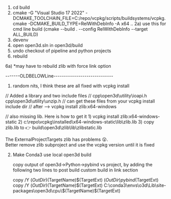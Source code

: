 1) cd build
2) cmake -G "Visual Studio 17 2022"  -DCMAKE_TOOLCHAIN_FILE=C:/repo/vcpkg/scripts/buildsystems/vcpkg.cmake -DCMAKE_BUILD_TYPE=RelWithDebInfo -A x64 ..
2a) use this for cmd line build (cmake --build . --config RelWithDebInfo --target ALL_BUILD)
3) devenv
4) open open3d.sln in open3d/build
5) undo checkout of pipeline and python projects
6) rebuild 

6a) *may have to rebuild zlib with force link option







-------OLDBELOWLine-----------------------------
1) random nits, I think these are all fixed with vcpkg install

// Added a library and two include files 
// cpp\open3d\utility\ioapi.h cpp\open3d\utility\unzip.h 
// can get these files from your vcpkg install include dir 
// after --> vcpkg install zlib:x64-windows 

// also missing lib.  Here is how to get it
	1) vcpkg install zlib:x64-windows-static
	2) c:\repo\vcpkg\installed\x64-windows-static\lib\zlib.lib
	3) copy  zlib.lib to  👉 build\open3d\zlib\lib\zlibstatic.lib

The ExternalProjectTargets zlib has problems 😮.  
Better remove zlib subproject and use the vcpkg version until it is fixed

2) Make Conda3 use local open3d build

	copy output of open3d->Python->pybind vs project, by adding the following two lines
	to post build custom build in link section
	
	copy /Y $(OutDir)$(TargetName)$(TargetExt) $(OutDir)pybind$(TargetExt) 
	copy /Y $(OutDir)$(TargetName)$(TargetExt) C:\conda3\envs\o3d\Lib\site-packages\open3d\cpu\$(TargetName)$(TargetExt)
	

